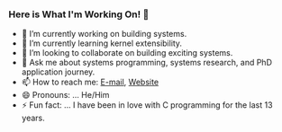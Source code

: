 ### Here is What I'm Working On! 👋

- 🔭 I’m currently working on building systems.
- 🌱 I’m currently learning kernel extensibility.
- 👯 I’m looking to collaborate on building exciting systems.
- 💬 Ask me about systems programming, systems research, and PhD application journey.
- 📫 How to reach me: [E-mail](mailto:quvi007@gmail.com), [Website](https://quvi007.github.io)
- 😄 Pronouns: ... He/Him
- ⚡ Fun fact: ... I have been in love with C programming for the last 13 years.
